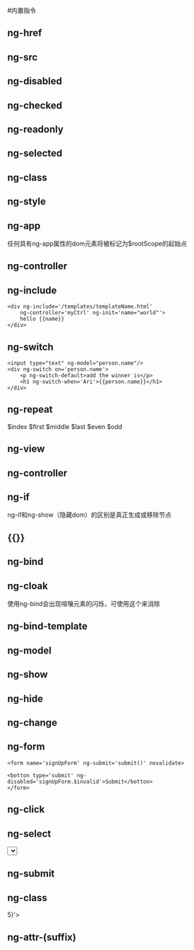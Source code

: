 #内置指令


## ng-href
## ng-src
## ng-disabled
## ng-checked
## ng-readonly
## ng-selected
## ng-class
## ng-style

## ng-app
任何具有ng-app属性的dom元素将被标记为$rootScope的起始点


## ng-controller

## ng-include

```
<div ng-include='/templates/templateName.html'
    ng-controller='myCtrl' ng-init='name="world"'>
    hello {{name}}
</div>

```

## ng-switch

```
<input type="text" ng-model="person.name"/>
<div ng-switch on='person.name'>
    <p ng-switch-default>add the winner is</p>
    <h1 ng-switch-when='Ari'>{{person.name}}</h1>
</div>
```

## ng-repeat
$index
$first
$middle
$last
$even
$odd

## ng-view

## ng-controller

## ng-if
ng-if和ng-show（隐藏dom）的区别是真正生成或移除节点

## {{}}

## ng-bind

## ng-cloak
使用ng-bind会出现喧嚷元素的闪烁，可使用这个来消除

## ng-bind-template

## ng-model

## ng-show

## ng-hide

## ng-change

## ng-form

```
<form name='signUpForm' ng-submit='submit()' novalidate>

<botton type='submit' ng-disabled='signUpForm.$invalid'>Submit</botton>
</form>
```

## ng-click

## ng-select
<select ng-model="city" ng-options="city.name for city in cities"></select>

## ng-submit

## ng-class
<div ng-class='{'red':x > 5}'></div>

## ng-attr-(suffix)